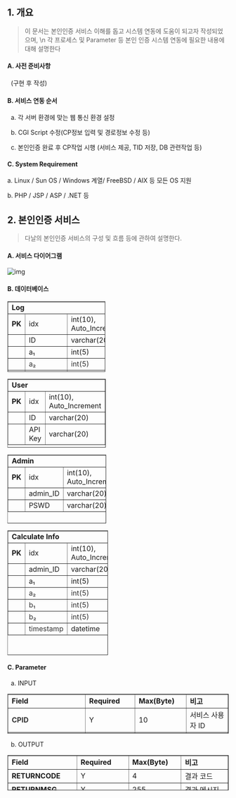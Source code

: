 ## 1\. 개요

> 이 문서는 본인인증 서비스 이해를 돕고 시스템 연동에 도움이 되고자 작성되었으며, \n 각 프로세스 및 Parameter 등 본인 인증 시스템 연동에 필요한 내용에 대해 설명한다


#### A. 사전 준비사항

  (구현 후 작성)

#### B. 서비스 연동 순서

  a. 각 서버 환경에 맞는 웹 통신 환경 설정

  b. CGI Script 수정(CP정보 입력 및 경로정보 수정 등)

  c. 본인인증 완료 후 CP작업 시행 (서비스 제공, TID 저장, DB 관련작업 등)

#### C. System Requirement

a. Linux / Sun OS / Windows 계열/ FreeBSD / AIX 등 모든 OS 지원

b. PHP / JSP / ASP / .NET 등


## 2\. 본인인증 서비스

> 다날의 본인인증 서비스의 구성 및 흐름 등에 관하여 설명한다.


#### A. 서비스 다이어그램

![img](https://img1.daumcdn.net/thumb/R1280x0/?scode=mtistory2&fname=https%3A%2F%2Fblog.kakaocdn.net%2Fdn%2FeTlrel%2FbtqKXMcl0g9%2FM2n5N4E3w40HdgFbyBhYD0%2Fimg.png)


#### B. 데이터베이스

<table style="border-collapse: collapse; width: 44.1813%; height: 160px;" border="1" data-ke-style="style13"><tbody><tr style="height: 20px;"><td style="width: 33.3333%; height: 20px;" colspan="3"><b>Log</b></td></tr><tr style="height: 20px;"><td style="width: 33.3333%; height: 20px;"><b>PK</b></td><td style="width: 33.3333%; height: 20px;">idx</td><td style="width: 33.3333%; height: 20px;">int(10), Auto_Increment</td></tr><tr style="height: 20px;"><td style="width: 33.3333%; height: 20px;">&nbsp;</td><td style="width: 33.3333%; height: 20px;">ID</td><td style="width: 33.3333%; height: 20px;">varchar(20)</td></tr><tr style="height: 20px;"><td style="width: 33.3333%; height: 20px;">&nbsp;</td><td style="width: 33.3333%; height: 20px;"><span>a₁<br></span></td><td style="width: 33.3333%; height: 20px;">int(5)</td></tr><tr style="height: 20px;"><td style="width: 33.3333%; height: 20px;">&nbsp;</td><td style="width: 33.3333%; height: 20px;"><span style="color: #333333;">a₂<span></span></span></td><td style="width: 33.3333%; height: 20px;"><span style="color: #333333;">int(5)</span></td></tr><tr style="height: 20px;"><td style="width: 33.3333%; height: 20px;">&nbsp;</td><td style="width: 33.3333%; height: 20px;"><span style="color: #333333;">b₁<span></span></span></td><td style="width: 33.3333%; height: 20px;"><span style="color: #333333;">int(5)</span></td></tr><tr style="height: 20px;"><td style="width: 33.3333%; height: 20px;">&nbsp;</td><td style="width: 33.3333%; height: 20px;"><span style="color: #333333;">b₂</span></td><td style="width: 33.3333%; height: 20px;"><span style="color: #333333;">int(5)</span></td></tr><tr style="height: 20px;"><td style="width: 33.3333%; height: 20px;">&nbsp;</td><td style="width: 33.3333%; height: 20px;"><span style="color: #333333;">timestamp</span></td><td style="width: 33.3333%; height: 20px;">datetime</td></tr></tbody></table>

<table style="border-collapse: collapse; width: 44.384%; height: 156px;" border="1" data-ke-style="style13"><tbody><tr style="height: 20px;"><td style="width: 99.9999%; height: 20px;" colspan="3"><b>User</b></td></tr><tr style="height: 20px;"><td style="width: 33.3333%; height: 20px;"><b>PK</b></td><td style="width: 33.3333%; height: 20px;">idx</td><td style="width: 33.3333%; height: 20px;">int(10), Auto_Increment</td></tr><tr style="height: 20px;"><td style="width: 33.3333%; height: 20px;">&nbsp;</td><td style="width: 33.3333%; height: 20px;">ID</td><td style="width: 33.3333%; height: 20px;">varchar(20)</td></tr><tr style="height: 20px;"><td style="width: 33.3333%; height: 20px;">&nbsp;</td><td style="width: 33.3333%; height: 20px;"><span>API Key</span></td><td style="width: 33.3333%; height: 20px;">varchar(20)</td></tr></tbody></table>

<table style="border-collapse: collapse; width: 44.6512%; height: 156px;" border="1" data-ke-style="style13"><tbody><tr style="height: 20px;"><td style="width: 99.9999%; height: 20px;" colspan="3"><b>Admin</b></td></tr><tr style="height: 20px;"><td style="width: 33.3333%; height: 20px;"><b>PK</b></td><td style="width: 33.3333%; height: 20px;">idx</td><td style="width: 33.3333%; height: 20px;">int(10), Auto_Increment</td></tr><tr style="height: 20px;"><td style="width: 33.3333%; height: 20px;">&nbsp;</td><td style="width: 33.3333%; height: 20px;">admin_ID</td><td style="width: 33.3333%; height: 20px;">varchar(20)</td></tr><tr style="height: 20px;"><td style="width: 33.3333%; height: 20px;">&nbsp;</td><td style="width: 33.3333%; height: 20px;">PSWD</td><td style="width: 33.3333%; height: 20px;">varchar(20)</td></tr></tbody></table>

<table style="border-collapse: collapse; width: 45.3488%; height: 283px;" border="1" data-ke-style="style13"><tbody><tr style="height: 20px;"><td style="width: 33.3333%; height: 20px;" colspan="3"><b>Calculate Info</b></td></tr><tr style="height: 20px;"><td style="width: 33.3333%; height: 20px;"><b>PK</b></td><td style="width: 33.3333%; height: 20px;">idx</td><td style="width: 33.3333%; height: 20px;">int(10), Auto_Increment</td></tr><tr style="height: 20px;"><td style="width: 33.3333%; height: 20px;">&nbsp;</td><td style="width: 33.3333%; height: 20px;">admin_ID</td><td style="width: 33.3333%; height: 20px;">varchar(20)</td></tr><tr style="height: 20px;"><td style="width: 33.3333%; height: 20px;">&nbsp;</td><td style="width: 33.3333%; height: 20px;"><span>a₁<br></span></td><td style="width: 33.3333%; height: 20px;">int(5)</td></tr><tr style="height: 20px;"><td style="width: 33.3333%; height: 20px;">&nbsp;</td><td style="width: 33.3333%; height: 20px;"><span style="color: #333333;">a₂</span></td><td style="width: 33.3333%; height: 20px;"><span style="color: #333333;">int(5)</span></td></tr><tr style="height: 20px;"><td style="width: 33.3333%; height: 20px;">&nbsp;</td><td style="width: 33.3333%; height: 20px;"><span style="color: #333333;">b₁</span></td><td style="width: 33.3333%; height: 20px;"><span style="color: #333333;">int(5)</span></td></tr><tr style="height: 20px;"><td style="width: 33.3333%; height: 20px;">&nbsp;</td><td style="width: 33.3333%; height: 20px;"><span style="color: #333333;">b₂</span></td><td style="width: 33.3333%; height: 20px;"><span style="color: #333333;">int(5)</span></td></tr><tr style="height: 20px;"><td style="width: 33.3333%; height: 20px;">&nbsp;</td><td style="width: 33.3333%; height: 20px;"><span style="color: #333333;">timestamp</span></td><td style="width: 33.3333%; height: 20px;">datetime</td></tr></tbody></table>


#### C. Parameter

  a. INPUT

<table style="border-collapse: collapse; width: 100%; height: 90px;" border="1" data-ke-style="style12"><tbody><tr style="height: 20px;"><td style="width: 25%; height: 20px;"><b>Field</b></td><td style="width: 25%; height: 20px;"><b>Required</b></td><td style="width: 25%; height: 20px;"><b>Max(Byte)</b></td><td style="width: 25%; height: 20px;"><b>비고</b></td></tr><tr style="height: 20px;"><td style="width: 25%; height: 20px;"><b><span style="color: #333333;">CPID</span></b></td><td style="width: 25%; height: 20px;">Y</td><td style="width: 25%; height: 20px;">10</td><td style="width: 25%; height: 20px;">서비스 사용자 ID</td></tr><tr style="height: 20px;"><td style="width: 25%; height: 20px;"><b>ORIGIN_MONEY</b></td><td style="width: 25%; height: 20px;">Y</td><td style="width: 25%; height: 20px;">2</td><td style="width: 25%; height: 20px;">원화</td></tr><tr style="height: 20px;"><td style="width: 25%; height: 20px;"><b>EXCHANGE_MONEY</b></td><td style="width: 25%; height: 20px;">Y</td><td style="width: 25%; height: 20px;">2</td><td style="width: 25%; height: 20px;">페이코인</td></tr><tr style="height: 10px;"><td style="width: 25%; height: 10px;"><b>CHANGE_TYPE</b></td><td style="width: 25%; height: 10px;">Y</td><td style="width: 25%; height: 10px;">2</td><td style="width: 25%; height: 10px;">살 때 / 팔 때</td></tr></tbody></table>

  b. OUTPUT

<table style="border-collapse: collapse; width: 100%; height: 80px;" border="1" data-ke-style="style12"><tbody><tr style="height: 20px;"><td style="width: 25%; height: 20px;"><b>Field</b></td><td style="width: 25%; height: 20px;"><b>Required</b></td><td style="width: 25%; height: 20px;"><b>Max(Byte)</b></td><td style="width: 25%; height: 20px;"><b>비고</b></td></tr><tr style="height: 20px;"><td style="width: 25%; height: 20px;"><b>RETURNCODE</b></td><td style="width: 25%; height: 20px;">Y</td><td style="width: 25%; height: 20px;">4</td><td style="width: 25%; height: 20px;">결과 코드</td></tr><tr style="height: 20px;"><td style="width: 25%; height: 20px;"><b>RETURNMSG</b></td><td style="width: 25%; height: 20px;">Y</td><td style="width: 25%; height: 20px;">255</td><td style="width: 25%; height: 20px;">결과 메시지</td></tr><tr style="height: 20px;"><td style="width: 25%; height: 20px;"><b>EXCHANGE_RATE</b></td><td style="width: 25%; height: 20px;">Y</td><td style="width: 25%; height: 20px;">10</td><td style="width: 25%; height: 20px;">결과 환율</td></tr></tbody></table>
